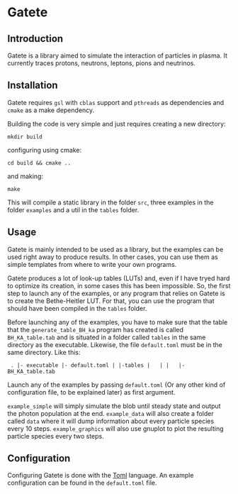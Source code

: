 # Gatete

## Introduction

Gatete is a library aimed to simulate the interaction of particles in plasma.
It currently traces protons, neutrons, leptons, pions and neutrinos.

## Installation

Gatete requires `gsl` with `cblas` support and `pthreads` as dependencies and
`cmake` as a make dependency.

Building the code is very simple and just requires creating a new directory:

`mkdir build`

configuring using cmake:

`cd build && cmake ..`

and making:

`make`

This will compile a static library in the folder `src`, three examples in
the folder `examples` and a util in the `tables` folder.

## Usage

Gatete is mainly intended to be used as a library, but the examples can be used
right away to produce results. In other cases, you can use them as simple
templates from where to write your own programs.

Gatete produces a lot of look-up tables (LUTs) and, even if I have tryed hard
to optimize its creation, in some cases this has been impossible. So, the first
step to launch any of the examples, or any program that relies on Gatete is to
create the Bethe-Heitler LUT. For that, you can use the program that should
have been compiled in the `tables` folder.

Before launching any of the examples, you have to make sure that the table
that the `generate_table_BH_ka` program has created is called `BH_KA_table.tab`
and is situated in a folder called `tables` in the same directory as the
executable. Likewise, the file `default.toml` must be in the same
directory. Like this:

`
 .
 |- executable
 |- default.toml
 |
 |-tables
 |   |
 |   |- BH_KA_table.tab`

Launch any of the examples by passing `default.toml` (Or any other kind of
configuration file, to be explained later) as first argument.

`example_simple` will simply simulate the blob until steady state and output
the photon population at the end. `example_data` will also create a folder
called `data` where it will dump information about every particle species
every 10 steps. `example_graphics` will also use gnuplot to plot the resulting
particle species every two steps.

## Configuration

Configuring Gatete is done with the [Toml](https://toml.io/en/) language. An
example configuration can be found in the `default.toml` file.
